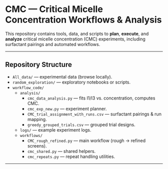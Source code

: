 # CMC — Critical Micelle Concentration Workflows & Analysis

This repository contains tools, data, and scripts to **plan**, **execute**, and **analyze** critical micelle concentration (CMC) experiments, including surfactant pairings and automated workflows.

---

## Repository Structure

- `All_data/` — experimental data (browse locally).
- `random_exploration/` — exploratory notebooks or scripts.
- `workflow_code/`
  - `analysis/`
    - `cmc_data_analysis.py` — fits I1/I3 vs. concentration, computes CMC.
    - `cmc_exp_new.py` — experiment planner.
    - `CMC_trial_assignment_with_runs.csv` — surfactant pairings & run mapping.
    - `greedy_grouped_trials.csv` — grouped trial designs.
  - `logs/` — example experiment logs.
  - `workflows/`
    - `CMC_rough_refined.py` — main workflow (rough → refined screens).
    - `cmc_shared.py` — shared helpers.
    - `cmc_repeats.py` — repeat handling utilities.

---
